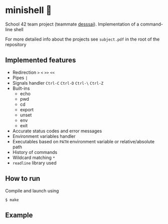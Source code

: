 # minishell :shell:

School 42 team project (teammate [desssai](https://github.com/desssai)). Implementation of a command-line shell

For more detailed info about the projects see `subject.pdf` in the root of the repository 

## Implemented features
- Redirection `>` `<` `>>` `<<`
- Pipes `|`
- Signals handler `Ctrl-C` `Ctrl-D` `Ctrl-\` `Ctrl-Z`
- Built-ins 
  - echo
  - pwd
  - cd
  - export
  - unset
  - env
  - exit
- Accurate status codes and error messages
- Environment variables handler
- Executables based on `PATH` environment variable or relative/absolute path
- History of commands
- Wildcard matching `*`
- `readline` library used

## How to run
Compile and launch using
```
$ make
```

## Example
